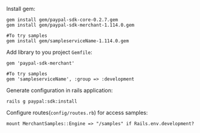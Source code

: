 Install gem:

    gem install gem/paypal-sdk-core-0.2.7.gem
    gem install gem/paypal-sdk-merchant-1.114.0.gem
	
    #To try samples
    gem install gem/sampleserviceName-1.114.0.gem
	
Add library to you project `Gemfile`:

    gem 'paypal-sdk-merchant'

    #To try samples
    gem 'sampleserviceName', :group => :development

Generate configuration in rails application:

    rails g paypal:sdk:install

Configure routes(`config/routes.rb`) for access samples:

    mount MerchantSamples::Engine => "/samples" if Rails.env.development?
